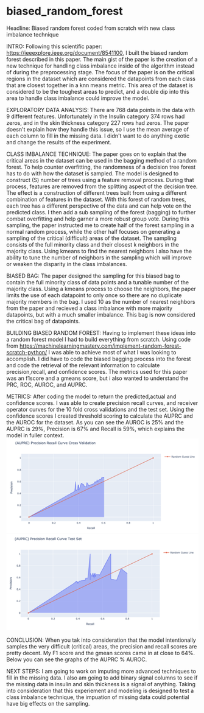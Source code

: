 # biased_random_forest
Headline: Biased random forest coded from scratch with new class imbalance technique

INTRO: Following this scientific paper: https://ieeexplore.ieee.org/document/8541100, I built the biased random forest described in this paper. The main gist of the paper is the creation of a new technique for handling class imbalance inside of the algorithm instead of during the preprocessing stage. The focus of the paper is on the critical regions in the dataset which are considered the datapoints from each class that are closest together in a knn means metric. This area of the dataset  is considered to be the toughest areas to predict, and a double dip into this area to handle class imbalance could improve the model.

EXPLORATORY DATA ANALYSIS: There are 768 data points in the data with 9 different features. Unfortunately in the Insulin category 374 rows had zeros, and in the skin thickness category 227 rows had zeros. The paper doesn't explain how they handle this issue, so I use the mean average of each column to fill in the missing data. I didn't want to do anything exotic and change the results of the experiment.

CLASS IMBALANCE TECHNIQUE: The paper goes on to explain that the critical areas in the dataset can be used in the bagging method of a random forest. To help counter overfitting, the randomness of a decision tree forest has to do with how the dataset is sampled. The model is designed to construct (S) number of trees using a feature removal process. During that process, features are removed from the splitting aspect of the decision tree. The effect is a construction of different trees built from using a different combination of features in the dataset. With this forest of random trees, each tree has a different perspective of the data and can help vote on the predicted class. I then add a sub sampling of the forest (bagging) to further combat overfitting and help garner a more robust group vote. During this sampling, the paper instructed me to create half of the forest sampling in a normal random process, while the other half focuses on generating a sampling of the critical (difficult) areas of the dataset. The sampling consists of the full minority class and their closest k neighbors in the majority class. Using kmeans to find the nearest neighbors I also have the ability to tune the number of neighbors in the sampling which will improve or weaken the disparity in the class imbalances. 

BIASED BAG: The paper designed the sampling for this biased bag to contain the full minority class of data points and a tunable number of the majority class. Using a kmeans process to choose the neighbors, the paper limits the use of each datapoint to only once so there are no duplicate majority members in the bag. I used 10 as the number of nearest neighbors from the paper and recieved a class imbalance with more majority datapoints, but with a much smaller imbalance. This bag is now considered the critical bag of datapoints.

BUILDING BIASED RANDOM FOREST: Having to implement these ideas into a random forest model I had to build everything from scratch. Using code from https://machinelearningmastery.com/implement-random-forest-scratch-python/ I was able to achieve most of what I was looking to accomplish. I did have to code the biased bagging process into the forest and code the retrieval of the relevant information to calculate precision,recall, and confidence scores. The metrics used for this paper was an f1score and a gmeans score, but i also wanted to understand the PRC, ROC, AUROC, and AUPRC. 

METRICS: After coding the model to return the predicted,actual and confidence scores. I was able to create precision recall curves, and receiver operator curves for the 10 fold cross validations and the test set. Using the confidence scores I created threshold scoring to calculate the AUPRC and the AUROC for the dataset. As you can see the AUROC is 25% and the AUPRC is 29%, Precision is 67% and Recall is 59%, which explains the model in fuller context.
![Screenshot](https://github.com/denisdunn/biased_random_forest/blob/master/auprc_curve_cross_val.png)
![Screenshot](https://github.com/denisdunn/biased_random_forest/blob/master/auprc_testset.png)


CONCLUSION: When you tak into consideration that the model intentionally samples the very difficult (critical) areas, the precision and recall scores are pretty decent. My F1 score and the gmean scores came in at close to 64%. Below you can see the graphs of the AUPRC % AUROC.


NEXT STEPS: I am going to work on imputing more advanced techniques to fill in the missing data. I also am going to add binary signal columns to see if the missing data in insulin and skin thickness is a signal of anything. Taking into consideration that this experiement and modeling is designed to test a class imbalance technique, the impuation of missing data could potential have big effects on the sampling.
